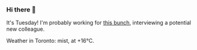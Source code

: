 ### Hi there :wave:

It's Tuesday! I'm probably working for [this bunch](https://github.com/kohofinancial), interviewing a potential new colleague.

Weather in Toronto: mist, at +16°C.
